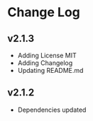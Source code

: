 # Change Log

## v2.1.3
- Adding License MIT
- Adding Changelog
- Updating README.md

## v2.1.2
- Dependencies updated
